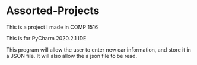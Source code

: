 # Assorted-Projects

This is a project I made in COMP 1516

This is for PyCharm 2020.2.1 IDE

This program will allow the user to enter new car information, and store it in a JSON file. It will also allow the a json file to be read.

